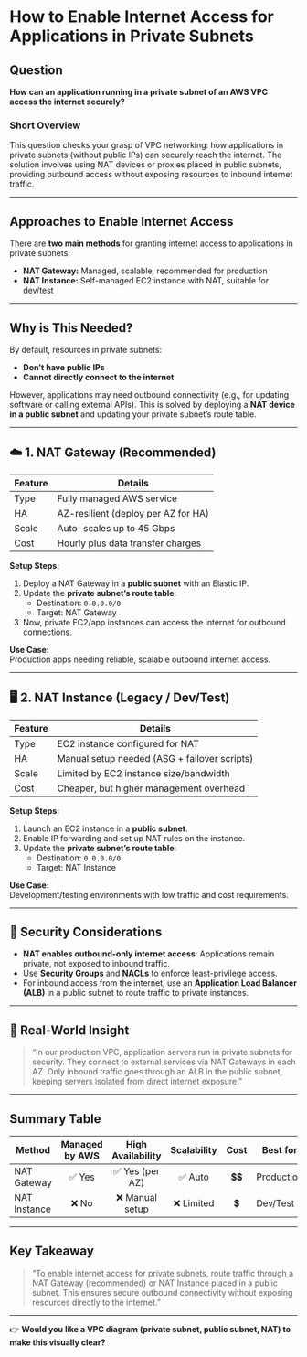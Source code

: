 # How to Enable Internet Access for Applications in Private Subnets

## Question

**How can an application running in a private subnet of an AWS VPC access the internet securely?**

### Short Overview

This question checks your grasp of VPC networking: how applications in private subnets (without public IPs) can securely reach the internet. The solution involves using NAT devices or proxies placed in public subnets, providing outbound access without exposing resources to inbound internet traffic.

---

## Approaches to Enable Internet Access

There are **two main methods** for granting internet access to applications in private subnets:

- **NAT Gateway:** Managed, scalable, recommended for production
- **NAT Instance:** Self-managed EC2 instance with NAT, suitable for dev/test

---

## Why is This Needed?

By default, resources in private subnets:
- **Don’t have public IPs**
- **Cannot directly connect to the internet**

However, applications may need outbound connectivity (e.g., for updating software or calling external APIs). This is solved by deploying a **NAT device in a public subnet** and updating your private subnet’s route table.

---

## ☁️ 1. NAT Gateway (Recommended)

| Feature  | Details                                   |
|----------|-------------------------------------------|
| Type     | Fully managed AWS service                 |
| HA       | AZ-resilient (deploy per AZ for HA)       |
| Scale    | Auto-scales up to 45 Gbps                 |
| Cost     | Hourly plus data transfer charges         |

**Setup Steps:**
1. Deploy a NAT Gateway in a **public subnet** with an Elastic IP.
2. Update the **private subnet’s route table**:  
   - Destination: `0.0.0.0/0`
   - Target: NAT Gateway
3. Now, private EC2/app instances can access the internet for outbound connections.

**Use Case:**  
Production apps needing reliable, scalable outbound internet access.

---

## 🖥️ 2. NAT Instance (Legacy / Dev/Test)

| Feature  | Details                                      |
|----------|----------------------------------------------|
| Type     | EC2 instance configured for NAT              |
| HA       | Manual setup needed (ASG + failover scripts) |
| Scale    | Limited by EC2 instance size/bandwidth       |
| Cost     | Cheaper, but higher management overhead      |

**Setup Steps:**
1. Launch an EC2 instance in a **public subnet**.
2. Enable IP forwarding and set up NAT rules on the instance.
3. Update the **private subnet’s route table**:  
   - Destination: `0.0.0.0/0`
   - Target: NAT Instance

**Use Case:**  
Development/testing environments with low traffic and cost requirements.

---

## 🔐 Security Considerations

- **NAT enables outbound-only internet access**: Applications remain private, not exposed to inbound traffic.
- Use **Security Groups** and **NACLs** to enforce least-privilege access.
- For inbound access from the internet, use an **Application Load Balancer (ALB)** in a public subnet to route traffic to private instances.

---

## 🧠 Real-World Insight

> “In our production VPC, application servers run in private subnets for security. They connect to external services via NAT Gateways in each AZ. Only inbound traffic goes through an ALB in the public subnet, keeping servers isolated from direct internet exposure.”

---

## Summary Table

| Method       | Managed by AWS | High Availability     | Scalability     | Cost   | Best for    |
|--------------|:--------------:|:--------------------:|:--------------:|:------:|-------------|
| NAT Gateway  | ✅ Yes         | ✅ Yes (per AZ)      | ✅ Auto        | 💲💲  | Production  |
| NAT Instance | ❌ No          | ❌ Manual setup      | ❌ Limited     | 💲    | Dev/Test    |

---

## Key Takeaway

> “To enable internet access for private subnets, route traffic through a NAT Gateway (recommended) or NAT Instance placed in a public subnet. This ensures secure outbound connectivity without exposing resources directly to the internet.”

---

👉 **Would you like a VPC diagram (private subnet, public subnet, NAT) to make this visually clear?**
